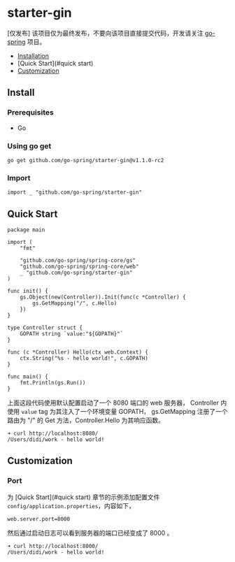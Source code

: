 # starter-gin

[仅发布] 该项目仅为最终发布，不要向该项目直接提交代码，开发请关注 [go-spring](https://github.com/go-spring/go-spring) 项目。

- [Installation](#installation)
- [Quick Start](#quick start)
- [Customization](#customization)

## Install

### Prerequisites

- Go

### Using go get

```
go get github.com/go-spring/starter-gin@v1.1.0-rc2 
```

### Import

```
import _ "github.com/go-spring/starter-gin"
```

## Quick Start

```
package main

import (
	"fmt"

	"github.com/go-spring/spring-core/gs"
	"github.com/go-spring/spring-core/web"
	_ "github.com/go-spring/starter-gin"
)

func init() {
	gs.Object(new(Controller)).Init(func(c *Controller) {
		gs.GetMapping("/", c.Hello)
	})
}

type Controller struct {
	GOPATH string `value:"${GOPATH}"`
}

func (c *Controller) Hello(ctx web.Context) {
	ctx.String("%s - hello world!", c.GOPATH)
}

func main() {
	fmt.Println(gs.Run())
}
```

上面这段代码使用默认配置启动了一个 8080 端口的 web 服务器，
Controller 内使用 `value` tag 为其注入了一个环境变量 GOPATH，
gs.GetMapping 注册了一个路由为 "/" 的 Get 方法，Controller.Hello 为其响应函数。

```
➜ curl http://localhost:8080/
/Users/didi/work - hello world!
```

## Customization

### Port

为 [Quick Start](#quick start) 章节的示例添加配置文件 `config/application.properties`，内容如下，

```
web.server.port=8000
```

然后通过启动日志可以看到服务器的端口已经变成了 8000 。

```
➜ curl http://localhost:8000/
/Users/didi/work - hello world!
```